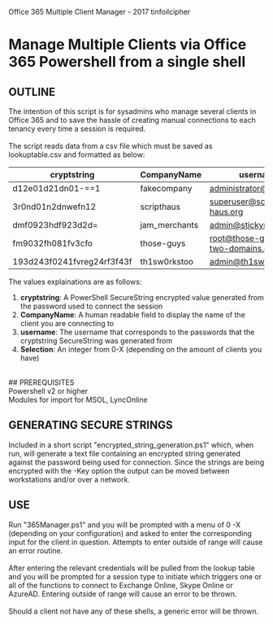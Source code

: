 Office 365 Multiple Client Manager - 2017 tinfoilcipher
# Manage Multiple Clients via Office 365 Powershell from a single shell

## OUTLINE</br>
The intention of this script is for sysadmins who manage several clients in Office 365 and to save the hassle of creating
manual connections to each tenancy every time a session is required.</br>
</br>
The script reads data from a csv file which must be saved as lookuptable.csv and formatted as below:

| cryptstring                | CompanyName   | username                             | Selection | 
|----------------------------|---------------|--------------------------------------|-----------| 
| d12e01d21dn01-==1          | fakecompany   | administrator@fakeco.net             | 0         | 
| 3r0nd01n2dnwefn12          | scripthaus    | superuser@script-haus.org            | 1         | 
| dmf0923hdf923d2d=          | jam_merchants | admin@stickymess.com                 | 2         | 
| fm9032fh081fv3cfo          | those-guys    | root@those-guys-have-two-domains.com | 3         | 
| 193d243f0241fvreg24rf3f43f | th1sw0rkstoo  | admin@th1sw0rkstoo.net               | 4         | 

The values explainations are as follows:</br>
1. **cryptstring**: A PowerShell SecureString encrypted value generated from the password used to connect the session</br>
2. **CompanyName**: A human readable field to display the name of the client you are connecting to</br>
3. **username**: The username that corresponds to the passwords that the cryptstring SecureString was generated from</br>
4. **Selection**: An integer from 0-X (depending on the amount of clients you have)</br>
</br>
## PREREQUISITES</br>
Powershell v2 or higher</br>
Modules for import for MSOL, LyncOnline</br>

## GENERATING SECURE STRINGS</br>
Included in a short script "encrypted_string_generation.ps1" which, when run, will generate a text file containing an encrypted
string generated against the password being used for connection. Since the strings are being encrypted with the -Key option the
output can be moved between workstations and/or over a network.</br>

## USE</br>
Run "365Manager.ps1" and you will be prompted with a menu of 0 -X (depending on your configuration) and asked to enter the
corresponding input for the client in question. Attempts to enter outside of range will cause an error routine.</br>
</br>
After entering the relevant credentials will be pulled from the lookup table and you will be prompted for a session type to
initiate which triggers one or all of the functions to connect to Exchange Online, Skype Online or AzureAD. Entering outside of
range will cause an error to be thrown.</br>
</br>
Should a client not have any of these shells, a generic error will be thrown.</br>
